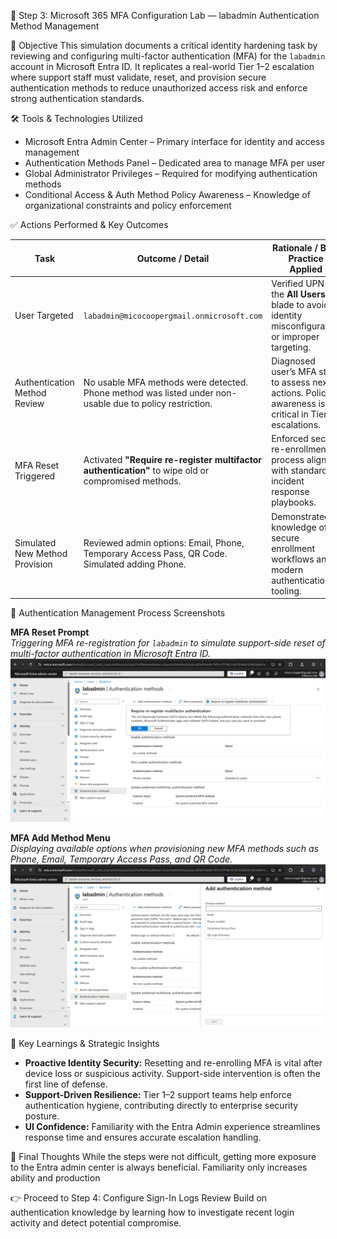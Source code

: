 🔐 Step 3: Microsoft 365 MFA Configuration Lab — labadmin Authentication Method Management

🌟 Objective
This simulation documents a critical identity hardening task by reviewing and configuring multi-factor authentication (MFA) for the `labadmin` account in Microsoft Entra ID. It replicates a real-world Tier 1–2 escalation where support staff must validate, reset, and provision secure authentication methods to reduce unauthorized access risk and enforce strong authentication standards.

🛠️ Tools & Technologies Utilized

* Microsoft Entra Admin Center – Primary interface for identity and access management
* Authentication Methods Panel – Dedicated area to manage MFA per user
* Global Administrator Privileges – Required for modifying authentication methods
* Conditional Access & Auth Method Policy Awareness – Knowledge of organizational constraints and policy enforcement

✅ Actions Performed & Key Outcomes

| Task                           | Outcome / Detail                                                                                         | Rationale / Best Practice Applied                                                                      |
| ------------------------------ | -------------------------------------------------------------------------------------------------------- | ------------------------------------------------------------------------------------------------------ |
| User Targeted                  | `labadmin@micocoopergmail.onmicrosoft.com`                                                               | Verified UPN in the **All Users** blade to avoid identity misconfiguration or improper targeting.      |
| Authentication Method Review   | No usable MFA methods were detected. Phone method was listed under non-usable due to policy restriction. | Diagnosed user’s MFA state to assess next actions. Policy-awareness is critical in Tier 1 escalations. |
| MFA Reset Triggered            | Activated **"Require re-register multifactor authentication"** to wipe old or compromised methods.       | Enforced secure re-enrollment process aligned with standard incident response playbooks.               |
| Simulated New Method Provision | Reviewed admin options: Email, Phone, Temporary Access Pass, QR Code. Simulated adding Phone.            | Demonstrated knowledge of secure enrollment workflows and modern authentication tooling.               |

📸 Authentication Management Process Screenshots

**MFA Reset Prompt**  
*Triggering MFA re-registration for `labadmin` to simulate support-side reset of multi-factor authentication in Microsoft Entra ID.*  
![MFA Reset Prompt](https://github.com/miadco/M365-Support-Escalation/blob/main/Phase%201:%20User%20Access%20&%20Provisioning%20(Tier%201)/Step%203:%20Configure%20MFA/m365-labadmin-authentication-methods.png?raw=true)

**MFA Add Method Menu**  
*Displaying available options when provisioning new MFA methods such as Phone, Email, Temporary Access Pass, and QR Code.*  
![MFA Add Method Menu](https://github.com/miadco/M365-Support-Escalation/blob/main/Phase%201:%20User%20Access%20&%20Provisioning%20(Tier%201)/Step%203:%20Configure%20MFA/m365-add-authentication-method-labadmin.png?raw=true)


💠 Key Learnings & Strategic Insights

* **Proactive Identity Security:** Resetting and re-enrolling MFA is vital after device loss or suspicious activity. Support-side intervention is often the first line of defense.
* **Support-Driven Resilience:** Tier 1–2 support teams help enforce authentication hygiene, contributing directly to enterprise security posture.
* **UI Confidence:** Familiarity with the Entra Admin experience streamlines response time and ensures accurate escalation handling.

🧠 Final Thoughts
While the steps were not difficult, getting more exposure to the Entra admin center is always beneficial. Familiarity only increases ability and production 

👉 Proceed to Step 4: Configure Sign-In Logs Review
Build on authentication knowledge by learning how to investigate recent login activity and detect potential compromise.

